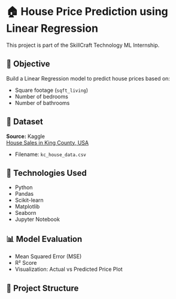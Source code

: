 # 🏠 House Price Prediction using Linear Regression

This project is part of the SkillCraft Technology ML Internship.

## 📌 Objective
Build a Linear Regression model to predict house prices based on:
- Square footage (`sqft_living`)
- Number of bedrooms
- Number of bathrooms

## 📁 Dataset
**Source:** Kaggle  
[House Sales in King County, USA](https://www.kaggle.com/datasets/harlfoxem/housesalesprediction)

- Filename: `kc_house_data.csv`

## 🧠 Technologies Used
- Python
- Pandas
- Scikit-learn
- Matplotlib
- Seaborn
- Jupyter Notebook

## 📊 Model Evaluation
- Mean Squared Error (MSE)
- R² Score
- Visualization: Actual vs Predicted Price Plot

## 📂 Project Structure
